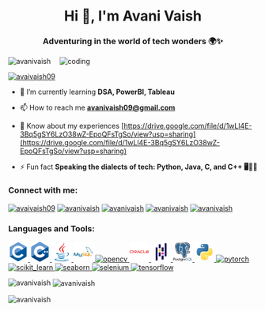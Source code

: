 <h1 align="center">Hi 👋, I'm Avani Vaish</h1>
<h3 align="center">Adventuring in the world of tech wonders 🌍✨</h3>
<img align="right" alt="coding" width="400" src="https://camo.githubusercontent.com/4aa77ea32aa4d7be626e833b160f3d8923c133cd32c34fefbdc43c8abfcff710/68747470733a2f2f63646e2e6472696262626c652e636f6d2f75736572732f323730343431342f73637265656e73686f74732f373436363930332f6d656469612f62303861623537363331366264343538326665663138396634373163643965352e676966"


<p align="left"> <img src="https://komarev.com/ghpvc/?username=avanivaish&label=Profile%20views&color=0e75b6&style=flat" alt="avanivaish" /> </p>

<p align="left"> <a href="https://twitter.com/avaivaish09" target="blank"><img src="https://img.shields.io/twitter/follow/avaivaish09?logo=twitter&style=for-the-badge" alt="avaivaish09" /></a> </p>

- 🌱 I’m currently learning **DSA, PowerBI, Tableau**

- 📫 How to reach me **avanivaish09@gmail.com**

- 📄 Know about my experiences [https://drive.google.com/file/d/1wLl4E-3Bq5gSY6LzO38wZ-EpoQFsTgSo/view?usp=sharing](https://drive.google.com/file/d/1wLl4E-3Bq5gSY6LzO38wZ-EpoQFsTgSo/view?usp=sharing)

- ⚡ Fun fact **Speaking the dialects of tech: Python, Java, C, and C++ 🖥️🚀📝**

<h3 align="left">Connect with me:</h3>
<p align="left">
<a href="https://twitter.com/avaivaish09" target="blank"><img align="center" src="https://raw.githubusercontent.com/rahuldkjain/github-profile-readme-generator/master/src/images/icons/Social/twitter.svg" alt="avaivaish09" height="30" width="40" /></a>
<a href="https://linkedin.com/in/avanivaish" target="blank"><img align="center" src="https://raw.githubusercontent.com/rahuldkjain/github-profile-readme-generator/master/src/images/icons/Social/linked-in-alt.svg" alt="avanivaish" height="30" width="40" /></a>
<a href="https://www.codechef.com/users/avanivaish" target="blank"><img align="center" src="https://cdn.jsdelivr.net/npm/simple-icons@3.1.0/icons/codechef.svg" alt="avanivaish" height="30" width="40" /></a>
<a href="https://www.hackerrank.com/avanivaish" target="blank"><img align="center" src="https://raw.githubusercontent.com/rahuldkjain/github-profile-readme-generator/master/src/images/icons/Social/hackerrank.svg" alt="avanivaish" height="30" width="40" /></a>
<a href="https://www.leetcode.com/avanivaish" target="blank"><img align="center" src="https://raw.githubusercontent.com/rahuldkjain/github-profile-readme-generator/master/src/images/icons/Social/leet-code.svg" alt="avanivaish" height="30" width="40" /></a>
</p>

<h3 align="left">Languages and Tools:</h3>
<p align="left"> <a href="https://www.cprogramming.com/" target="_blank" rel="noreferrer"> <img src="https://raw.githubusercontent.com/devicons/devicon/master/icons/c/c-original.svg" alt="c" width="40" height="40"/> </a> <a href="https://www.w3schools.com/cpp/" target="_blank" rel="noreferrer"> <img src="https://raw.githubusercontent.com/devicons/devicon/master/icons/cplusplus/cplusplus-original.svg" alt="cplusplus" width="40" height="40"/> </a> <a href="https://www.java.com" target="_blank" rel="noreferrer"> <img src="https://raw.githubusercontent.com/devicons/devicon/master/icons/java/java-original.svg" alt="java" width="40" height="40"/> </a> <a href="https://www.mysql.com/" target="_blank" rel="noreferrer"> <img src="https://raw.githubusercontent.com/devicons/devicon/master/icons/mysql/mysql-original-wordmark.svg" alt="mysql" width="40" height="40"/> </a> <a href="https://opencv.org/" target="_blank" rel="noreferrer"> <img src="https://www.vectorlogo.zone/logos/opencv/opencv-icon.svg" alt="opencv" width="40" height="40"/> </a> <a href="https://www.oracle.com/" target="_blank" rel="noreferrer"> <img src="https://raw.githubusercontent.com/devicons/devicon/master/icons/oracle/oracle-original.svg" alt="oracle" width="40" height="40"/> </a> <a href="https://pandas.pydata.org/" target="_blank" rel="noreferrer"> <img src="https://raw.githubusercontent.com/devicons/devicon/2ae2a900d2f041da66e950e4d48052658d850630/icons/pandas/pandas-original.svg" alt="pandas" width="40" height="40"/> </a> <a href="https://www.postgresql.org" target="_blank" rel="noreferrer"> <img src="https://raw.githubusercontent.com/devicons/devicon/master/icons/postgresql/postgresql-original-wordmark.svg" alt="postgresql" width="40" height="40"/> </a> <a href="https://www.python.org" target="_blank" rel="noreferrer"> <img src="https://raw.githubusercontent.com/devicons/devicon/master/icons/python/python-original.svg" alt="python" width="40" height="40"/> </a> <a href="https://pytorch.org/" target="_blank" rel="noreferrer"> <img src="https://www.vectorlogo.zone/logos/pytorch/pytorch-icon.svg" alt="pytorch" width="40" height="40"/> </a> <a href="https://scikit-learn.org/" target="_blank" rel="noreferrer"> <img src="https://upload.wikimedia.org/wikipedia/commons/0/05/Scikit_learn_logo_small.svg" alt="scikit_learn" width="40" height="40"/> </a> <a href="https://seaborn.pydata.org/" target="_blank" rel="noreferrer"> <img src="https://seaborn.pydata.org/_images/logo-mark-lightbg.svg" alt="seaborn" width="40" height="40"/> </a> <a href="https://www.selenium.dev" target="_blank" rel="noreferrer"> <img src="https://raw.githubusercontent.com/detain/svg-logos/780f25886640cef088af994181646db2f6b1a3f8/svg/selenium-logo.svg" alt="selenium" width="40" height="40"/> </a> <a href="https://www.tensorflow.org" target="_blank" rel="noreferrer"> <img src="https://www.vectorlogo.zone/logos/tensorflow/tensorflow-icon.svg" alt="tensorflow" width="40" height="40"/> </a> </p>

<p><img align="left" src="https://github-readme-stats.vercel.app/api/top-langs?username=avanivaish&show_icons=true&locale=en&layout=compact" alt="avanivaish" /></p>

<p>&nbsp;<img align="center" src="https://github-readme-stats.vercel.app/api?username=avanivaish&show_icons=true&locale=en" alt="avanivaish" /></p>

<p><img align="center" src="https://github-readme-streak-stats.herokuapp.com/?user=avanivaish&" alt="avanivaish" /></p>
